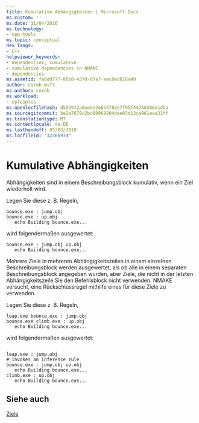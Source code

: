 ```yaml
---
title: Kumulative Abhängigkeiten | Microsoft Docs
ms.custom: ''
ms.date: 11/04/2016
ms.technology:
- cpp-tools
ms.topic: conceptual
dev_langs:
- C++
helpviewer_keywords:
- dependencies, cumulative
- cumulative dependencies in NMAKE
- dependencies
ms.assetid: fa6dd777-80b8-437d-87a7-aec0ed818a49
author: corob-msft
ms.author: corob
ms.workload:
- cplusplus
ms.openlocfilehash: d502912a8aeee2e6b3782e7795f44238386e1dba
ms.sourcegitcommit: be2a7679c2bd80968204dee03d13ca961eaa31ff
ms.translationtype: MT
ms.contentlocale: de-DE
ms.lasthandoff: 05/03/2018
ms.locfileid: "32366974"
---
```

# <a name="cumulative-dependencies"></a>Kumulative Abhängigkeiten
Abhängigkeiten sind in einem Beschreibungsblock kumulativ, wenn ein Ziel wiederholt wird.  
  
 Legen Sie diese z. B. Regeln,  
  
```Output  
bounce.exe : jump.obj  
bounce.exe : up.obj  
   echo Building bounce.exe...  
```  
  
 wird folgendermaßen ausgewertet:  
  
```Output  
bounce.exe : jump.obj up.obj  
   echo Building bounce.exe...  
```  
  
 Mehrere Ziele in mehreren Abhängigkeitszeilen in einem einzelnen Beschreibungsblock werden ausgewertet, als ob alle in einem separaten Beschreibungsblock angegeben wurden, aber Ziele, die nicht in der letzten Abhängigkeitszeile Sie den Befehlsblock nicht verwenden. NMAKE versucht, eine Rückschlussregel mithilfe eines für diese Ziele zu verwenden.  
  
 Legen Sie diese z. B. Regeln,  
  
```Output  
leap.exe bounce.exe : jump.obj  
bounce.exe climb.exe : up.obj  
   echo Building bounce.exe...  
```  
  
 wird folgendermaßen ausgewertet:  
  
```Output  
  
leap.exe : jump.obj  
# invokes an inference rule  
bounce.exe : jump.obj up.obj  
   echo Building bounce.exe...  
climb.exe : up.obj  
   echo Building bounce.exe...  
```  
  
## <a name="see-also"></a>Siehe auch  
 [Ziele](../build/targets.md)